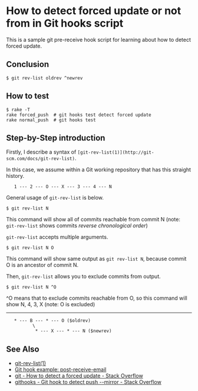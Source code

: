 # How to detect forced update or not from in Git hooks script

This is a sample git pre-receive hook script for learning about how to detect forced update.

## Conclusion

```
$ git rev-list oldrev ^newrev
```

## How to test

```
$ rake -T
rake forced_push  # git hooks test detect forced update
rake normal_push  # git hooks test
```

## Step-by-Step introduction

Firstly, I describe a syntax of `[git-rev-list(1)](http://git-scm.com/docs/git-rev-list)`.

In this case, we assume within a Git working repository that has this straight history.

```
   1 --- 2 --- O --- X --- 3 --- 4 --- N
```

General usage of `git-rev-list` is below.

```
$ git rev-list N
```

This command will show all of commits reachable from commit N (note: `git-rev-list` shows commits *reverse chronological order*)

`git-rev-list` accepts multiple arguments.

```
$ git rev-list N O
```

This command will show same output as `git rev-list N`, because commit O is an ancestor of commit N.

Then, `git-rev-list` allows you to exclude commits from output.

```
$ git rev-list N ^O
```

^O means that to exclude commits reachable from O, so this command will show N, 4, 3, X (note: O is excluded)

---



```
   * --- B --- * --- O ($oldrev)
          \
           * --- X --- * --- N ($newrev)
```

## See Also

 * [git-rev-list(1)](http://git-scm.com/docs/git-rev-list)
 * [Git hook example: post-receive-email](http://git.gnus.org/gnus.git/hooks/post-receive-email)
 * [git - How to detect a forced update - Stack Overflow](http://stackoverflow.com/questions/10319110/how-to-detect-a-forced-update)
 * [githooks - Git hook to detect push --mirror - Stack Overflow](http://stackoverflow.com/questions/9210957/git-hook-to-detect-push-mirror)
